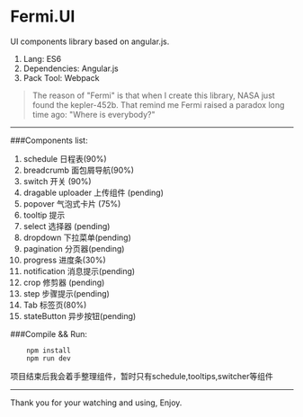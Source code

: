 # Fermi.UI

UI components library based on angular.js.


1. Lang: ES6
2. Dependencies: Angular.js
3. Pack Tool: Webpack

> The reason of "Fermi" is that when I create this library, NASA just found the kepler-452b. That remind me Fermi raised a paradox long time ago: "Where is everybody?"

-------------------
###Components list:
1. schedule 日程表(90%)
2. breadcrumb 面包屑导航(90%)
3. switch 开关 (90%)
4. dragable uploader 上传组件 (pending)
5. popover 气泡式卡片 (75%)
6. tooltip 提示
7. select 选择器 (pending)
8. dropdown 下拉菜单(pending)
9. pagination 分页器(pending)
10. progress 进度条(30%)
11. notification 消息提示(pending)
12. crop 修剪器 (pending)
13. step 步骤提示(pending)
14. Tab 标签页(80%)
15. stateButton 异步按钮(pending)

###Compile && Run:
```
    npm install
    npm run dev
```

项目结束后我会着手整理组件，暂时只有schedule,tooltips,switcher等组件

---------
Thank you for your watching and using, Enjoy.
